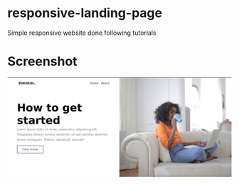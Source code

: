 # responsive-landing-page
Simple responsive website done following tutorials

# Screenshot

![Simple vanilla css site](screenshot.png)
